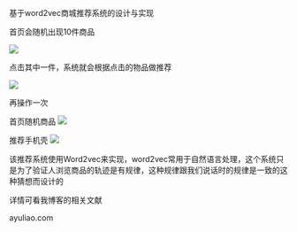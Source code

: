 基于word2vec商城推荐系统的设计与实现

首页会随机出现10件商品

![](http://p6un02lk4.bkt.clouddn.com/20180708102141.png)

点击其中一件，系统就会根据点击的物品做推荐

![](http://p6un02lk4.bkt.clouddn.com/20180708101622.png)

再操作一次

首页随机商品
![](http://p6un02lk4.bkt.clouddn.com/20180708101825.png)

推荐手机壳
![](http://p6un02lk4.bkt.clouddn.com/20180708102612.png)

该推荐系统使用Word2vec来实现，word2vec常用于自然语言处理，这个系统只是为了验证人浏览商品的轨迹是有规律，这种规律跟我们说话时的规律是一致的这种猜想而设计的

详情可看我博客的相关文献

ayuliao.com
